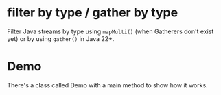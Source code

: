 # filter by type / gather by type

Filter Java streams by type using `mapMulti()` (when Gatherers don't exist yet) or by using `gather()` in Java 22+.

# Demo

There's a class called Demo with a main method to show how it works.
